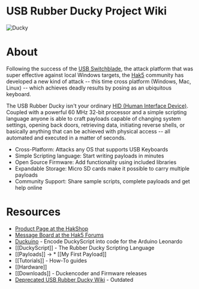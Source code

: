 # USB Rubber Ducky Project Wiki

![Ducky](http://usbrubberducky.com/images/d4.jpg)

# About

Following the success of the [USB Switchblade](http://hak5.org/usb-switchblade), the attack platform that was super effective against local Windows targets, the [Hak5](http://www.hak5.org) community has developed a new kind of attack -- this time cross platform (Windows, Mac, Linux) -- which achieves deadly results by posing as an ubiquitous keyboard.

The USB Rubber Ducky isn't your ordinary [HID (Human Interface Device)](http://en.wikipedia.org/wiki/Human_interface_device). Coupled with a powerful 60 MHz 32-bit processor and a simple scripting language anyone is able to craft payloads capable of changing system settings, opening back doors, retrieving data, initiating reverse shells, or basically anything that can be achieved with physical access -- all automated and executed in a matter of seconds.

* Cross-Platform: Attacks any OS that supports USB Keyboards
* Simple Scripting language: Start writing payloads in minutes
* Open Source Firmware: Add functionality using included libraries
* Expandable Storage: Micro SD cards make it possible to carry multiple payloads
* Community Support: Share sample scripts, complete payloads and get help online

# Resources

* [Product Page at the HakShop](http://hakshop.com/products/usb-rubber-ducky)
* [Message Board at the Hak5 Forums](http://forums.hak5.org/index.php?showforum=56)
* [Duckuino](https://github.com/Plazmaz/Duckuino) - Encode DuckyScript into code for the Arduino Leonardo
* [[DuckyScript]] - The Rubber Ducky Scripting Language 
* [[Payloads]] -> * [[My First Payload]]
* [[Tutorials]] - How-To guides
* [[Hardware]]
* [[Downloads]] - Duckencoder and Firmware releases
* [Deprecated USB Rubber Ducky Wiki](http://www.usbrubberducky.com/wiki/) - Outdated